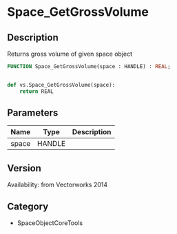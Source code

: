 # Space_GetGrossVolume

## Description
Returns gross volume of given space object

```pascal
FUNCTION Space_GetGrossVolume(space : HANDLE) : REAL;
```

```python

def vs.Space_GetGrossVolume(space):
    return REAL
```

## Parameters
|Name|Type|Description|
|---|---|---|
|space|HANDLE||

## Version
Availability: from Vectorworks 2014
## Category
* SpaceObjectCoreTools

